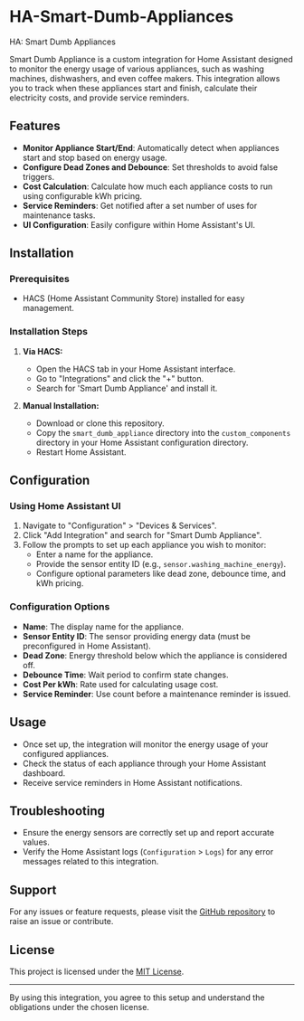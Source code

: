 # HA-Smart-Dumb-Appliances
HA: Smart Dumb Appliances

Smart Dumb Appliance is a custom integration for Home Assistant designed to monitor the energy usage of various appliances, such as washing machines, dishwashers, and even coffee makers. This integration allows you to track when these appliances start and finish, calculate their electricity costs, and provide service reminders.

## Features

- **Monitor Appliance Start/End**: Automatically detect when appliances start and stop based on energy usage.
- **Configure Dead Zones and Debounce**: Set thresholds to avoid false triggers.
- **Cost Calculation**: Calculate how much each appliance costs to run using configurable kWh pricing.
- **Service Reminders**: Get notified after a set number of uses for maintenance tasks.
- **UI Configuration**: Easily configure within Home Assistant's UI.

## Installation

### Prerequisites
- HACS (Home Assistant Community Store) installed for easy management.

### Installation Steps

1. **Via HACS:**
    - Open the HACS tab in your Home Assistant interface.
    - Go to "Integrations" and click the "+" button.
    - Search for 'Smart Dumb Appliance' and install it.

2. **Manual Installation:**
    - Download or clone this repository.
    - Copy the `smart_dumb_appliance` directory into the `custom_components` directory in your Home Assistant configuration directory.
    - Restart Home Assistant.

## Configuration

### Using Home Assistant UI

1. Navigate to "Configuration" > "Devices & Services".
2. Click "Add Integration" and search for "Smart Dumb Appliance".
3. Follow the prompts to set up each appliance you wish to monitor:
   - Enter a name for the appliance.
   - Provide the sensor entity ID (e.g., `sensor.washing_machine_energy`).
   - Configure optional parameters like dead zone, debounce time, and kWh pricing.

### Configuration Options

- **Name**: The display name for the appliance.
- **Sensor Entity ID**: The sensor providing energy data (must be preconfigured in Home Assistant).
- **Dead Zone**: Energy threshold below which the appliance is considered off.
- **Debounce Time**: Wait period to confirm state changes.
- **Cost Per kWh**: Rate used for calculating usage cost.
- **Service Reminder**: Use count before a maintenance reminder is issued.

## Usage

- Once set up, the integration will monitor the energy usage of your configured appliances.
- Check the status of each appliance through your Home Assistant dashboard.
- Receive service reminders in Home Assistant notifications.

## Troubleshooting

- Ensure the energy sensors are correctly set up and report accurate values.
- Verify the Home Assistant logs (`Configuration` > `Logs`) for any error messages related to this integration.

## Support

For any issues or feature requests, please visit the [GitHub repository](https://github.com/your-username/home-assistant-energy-monitor) to raise an issue or contribute.

## License

This project is licensed under the [MIT License](LICENSE).

---

By using this integration, you agree to this setup and understand the obligations under the chosen license.
